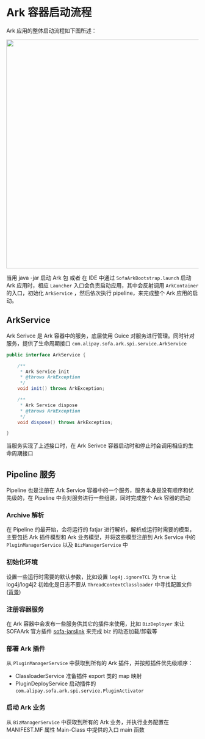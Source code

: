 # Ark 容器启动流程

Ark 应用的整体启动流程如下图所述：

<image src="https://user-images.githubusercontent.com/7148759/49442454-86cdec00-f804-11e8-8298-4f6165631298.png" width="600"/>

当用 java -jar 启动 Ark 包 或者 在 IDE 中通过 `SofaArkBootstrap.launch` 启动 Ark 应用时，相应 `Launcher` 入口会负责启动应用，其中会反射调用 `ArkContainer` 的入口，初始化 `ArkService` ，然后依次执行 pipeline，来完成整个 Ark 应用的启动。

## ArkService

Ark Serivce 是 Ark 容器中的服务，底层使用 Guice 对服务进行管理。同时针对服务，提供了生命周期接口 `com.alipay.sofa.ark.spi.service.ArkService`

```java
public interface ArkService {

    /**
     * Ark Service init
     * @throws ArkException
     */
    void init() throws ArkException;

    /**
     * Ark Service dispose
     * @throws ArkException
     */
    void dispose() throws ArkException;

}
```

当服务实现了上述接口时，在 Ark Serivce 容器启动时和停止时会调用相应的生命周期接口

## Pipeline 服务

Pipeline 也是注册在 Ark Service 容器中的一个服务，服务本身是没有顺序和优先级的，在 Pipeline 中会对服务进行一些组装，同时完成整个 Ark 容器的启动

### Archive 解析

在 Pipeline 的最开始，会将运行的 fatjar 进行解析，解析成运行时需要的模型，主要包括 Ark 插件模型和 Ark 业务模型，并将这些模型注册到 Ark Service 中的 `PluginManagerService` 以及 `BizManagerService` 中

### 初始化环境

设置一些运行时需要的默认参数，比如设置 `log4j.ignoreTCL` 为 `true` 让 log4j/log4j2 初始化是日志不要从 `ThreadContextClassloader` 中寻找配置文件([背景](https://github.com/sofastack/sofa-ark/issues/57))

### 注册容器服务

在 Ark 容器中会发布一些服务供其它的插件来使用，比如 `BizDeployer` 来让 SOFAArk 官方插件 [sofa-jarslink](https://github.com/sofastack/sofa-jarslink) 来完成 biz 的动态加载/卸载等


### 部署 Ark 插件
从 `PluginManagerService` 中获取到所有的 Ark 插件，并按照插件优先级顺序：
* ClassloaderService 准备插件 export 类的 map 映射
* PluginDeployService 启动插件的 `com.alipay.sofa.ark.spi.service.PluginActivator`


### 启动 Ark 业务
从 `BizManagerService` 中获取到所有的 Ark 业务，并执行业务配置在 MANIFEST.MF 属性 Main-Class 中提供的入口 main 函数

